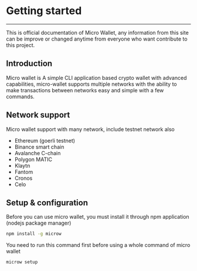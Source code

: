 # Getting started
---
This is official documentation of Micro Wallet, any information from this site can be improve or changed anytime from everyone who want contribute to this project.

## Introduction
Micro wallet is A simple CLI application based crypto wallet with advanced capabilities, micro-wallet supports multiple networks with the ability to make transactions between networks easy and simple with a few commands.

## Network support

Micro wallet support with many network, include testnet network also

- Ethereum (goerli testnet)
- Binance smart chain
- Avalanche C-chain
- Polygon MATIC
- Klaytn
- Fantom
- Cronos
- Celo

## Setup & configuration
Before you can use micro wallet, you must install it through npm application (nodejs package manager)

```bash
npm install -g microw
```

You need to run this command first before using a whole command of micro wallet
```bash
microw setup
```